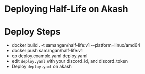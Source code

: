 # Deploying Half-Life on Akash


# Deploy Steps
* docker build . -t samangan/half-life:v1 --platform=linux/amd64
* docker push samangan/half-life:v1
* cp deploy.example.yaml deploy.yaml
* edit `deploy.yaml` with your discord_id, and discord_token
* Deploy `deploy.yaml` on akash